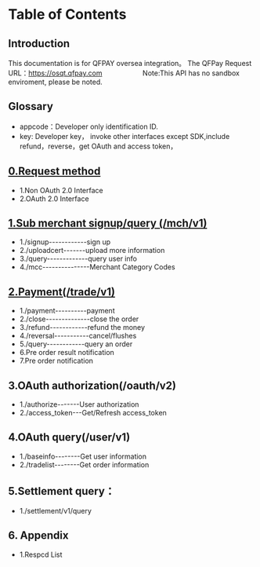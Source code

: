 # Table of Contents
## Introduction
This documentation is for QFPAY oversea integration。
The QFPay Request URL：https://osqt.qfpay.com                     
Note:This API has no sandbox enviroment, please be noted.
## Glossary
* appcode：Developer only identification ID.
* key: Developer key， invoke other interfaces except SDK,include refund，reverse，get OAuth and access token，

## [0.Request method](https://github.com/linan0828/QFPAY_Oversea/blob/master/0_Request_method.md)     
* 1.Non OAuth 2.0 Interface 
* 2.OAuth 2.0 Interface    

## [1.Sub merchant signup/query (/mch/v1)](https://github.com/linan0828/QFPAY_Oversea/blob/master/1_signup.md)
* 1./signup------------sign up 
* 2./uploadcert-------upload more information 
* 3./query-------------query user info
* 4./mcc---------------Merchant Category Codes

##  [2.Payment(/trade/v1)](https://github.com/linan0828/QFPAY_Oversea/blob/master/2_payment.md)
* 1./payment----------payment
* 2./close--------------close the order
* 3./refund------------refund the money
* 4./reversal-----------cancel/flushes
* 5./query------------query an order
* 6.Pre order result notification
* 7.Pre order notification

## 3.OAuth authorization(/oauth/v2)
* 1./authorize-------User authorization
* 2./access_token---Get/Refresh access_token

## 4.OAuth query(/user/v1)
* 1./baseinfo--------Get user information
* 2./tradelist--------Get order information

## 5.Settlement query：
* 1./settlement/v1/query

## 6. Appendix
* 1.Respcd List
